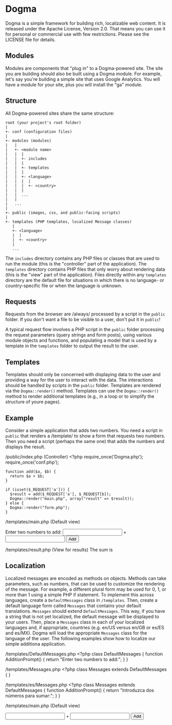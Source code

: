 Dogma
=====
Dogma is a simple framework for building rich, localizable web content. It is released under
the Apache License, Version 2.0. That means you can use it for personal or commercial
use with few restrictions. Please see the LICENSE file for details.

Modules
-------
Modules are components that "plug in" to a Dogma-powered site. The site you are building
should also be built using a Dogma module. For example, let's say you're building a simple
site that uses Google Analytics. You will have a module for your site, plus you will install
the "ga" module.

Structure
---------
All Dogma-powered sites share the same structure:

    root (your project's root folder)
    |
    +- conf (configuration files)
    |
    +- modules (modules)
    |   |
    |   +- <module name>
    |   |  |
    |   |  +- includes
    |   |  |
    |   |  +- templates
    |   |  |
    |   |  +- <language>
    |   |  |  |
    |   |  |  +- <country>
    |   |  |
    |   |  ...
    |   |
    |   ...
    |
    +- public (images, css, and public-facing scripts)
    |
    +- templates (PHP templates, localized Message classes)
       |
       +- <language>
       |  |
       |  +- <country>
       |
       ...

The `includes` directory contains any PHP files or classes that are used to run the module (this
is the "controller" part of the application).
The `templates` directory contains PHP files that only worry about rendering data (this is
the "view" part of the application). Files directly within any `templates` directory are the
default file for situations in which there is no language- or country-specific file or when
the language is unknown.

Requests
--------
Requests from the browser are /always/ processed by a script in the `public` folder. If you
don't want a file to be visible to a user, don't put it in `public`!

A typical request flow involves a PHP script in the `public` folder processing the request
parameters (query strings and form posts), using various module objects and functions,
and populating a model that is used by a template in the `templates` folder to output the
result to the user.

Templates
---------
Templates should only be concerned with displaying data to the user and providing a way
for the user to interact with the data. The interactions should be handled by scripts
in the `public` folder. Templates are rendered via the `Dogma::render()` method. Templates
can use the `Dogma::render()` method to render additional templates (e.g., in a loop or to
simplify the structure of youre pages).

Example
-------
Consider a simple application that adds two numbers. You need a script in `public` that
renders a /template/ to show a form that requests two numbers. Then you need a script
(perhaps the same one) that adds the numbers and displays the result.

/public/index.php (Controller)
    <?php
    require_once('Dogma.php');
    require_once('conf.php');
    
    function add($a, $b) {
      return $a + $b;
    }
    
    if (isset($_REQUEST['a'])) {
      $result = add($_REQUEST['a'], $_REQUEST[b]);
      Dogma::render("main.php", array("result" => $result));
    } else {
      Dogma::render("form.php");
    }

/templates/main.php (Default view)
    <html>
    <head><title>Addition machine</title></head>
    <body>
      <form action="index.php">
        Enter two numbers to add: <input name="a"> + <input name="b">
        <input type="submit" name="submit" value="Add">
      </form>
    </body>
    </html>

/templates/result.php (View for results)
    <html>
    <head><title>Addition machine - result</title></head>
    <body>
      The sum is <?php echo $result ?>
    </body>
    </html>

Localization
------------
Localized messages are encoded as methods on objects. Methods can take parameters, such as
numbers, that can be used to customize the rendering of the message. For example, a different
plural form may be used for 0, 1, or more than 1 using a simple PHP if statement. To implement
this across languages, create a `DefaultMessages` class in `/templates`. Then, create a default
language form called `Messages` that contains your default translations. `Messages` should extend
`DefaultMessages`. This way, if you have a string that is not yet localized, the default message
will be displayed to your users. Then, place a `Messages` class in each of your localized
languages and, if appropriate, countries (e.g. en/US versus en/GB or es/ES and es/MX). Dogma
will load the appropriate `Messages` class for the language of the user. The following examples
show how to localize our simple additiona application.

/templates/DefaultMessages.php
    <?php
    class DefaultMessages {
      function AdditionPrompt() {
        return "Enter two numbers to add:";
      }
    }

/templates/Messages.php
    <?php
    class Messages extends DefaultMessages {
    }

/templates/es/Messages.php
    <?php
    class Messages extends DefaultMessages {
      function AdditionPrompt() {
        return "Introduzca dos n&uacute;meros para sumar:";
      }
    }

/templates/main.php (Default view)
    <html>
    <head><title>Addition machine</title></head>
    <body>
      <form action="index.php">
        <?php echo Messages::AdditionPrompt() ?> <input name="a"> + <input name="b">
        <input type="submit" name="submit" value="Add">
      </form>
    </body>
    </html>

